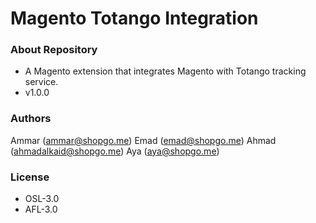 # Magento Totango Integration #

### About Repository ###

* A Magento extension that integrates Magento with Totango tracking service.
* v1.0.0

### Authors ###

Ammar (<ammar@shopgo.me>)
Emad  (<emad@shopgo.me>)
Ahmad (<ahmadalkaid@shopgo.me>)
Aya   (<aya@shopgo.me>)

### License ###

* OSL-3.0
* AFL-3.0